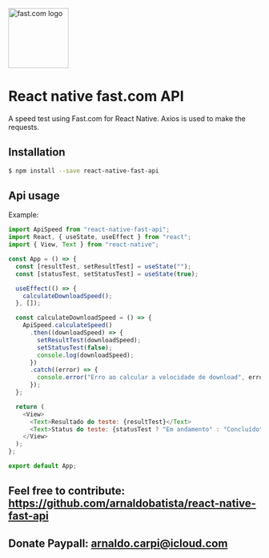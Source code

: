 <a href="https://fast.com"><img src="https://fast.com/assets/new-logo-vert-37861c.svg" alt="fast.com logo" height="120px" /></a>

# React native fast.com API

A speed test using Fast.com for React Native.
Axios is used to make the requests.

## Installation

```bash
$ npm install --save react-native-fast-api
```

## Api usage

Example:

```js
import ApiSpeed from "react-native-fast-api";
import React, { useState, useEffect } from "react";
import { View, Text } from "react-native";

const App = () => {
  const [resultTest, setResultTest] = useState("");
  const [statusTest, setStatusTest] = useState(true);

  useEffect(() => {
    calculateDownloadSpeed();
  }, []);

  const calculateDownloadSpeed = () => {
    ApiSpeed.calculateSpeed()
      .then((downloadSpeed) => {
        setResultTest(downloadSpeed);
        setStatusTest(false);
        console.log(downloadSpeed);
      })
      .catch((error) => {
        console.error("Erro ao calcular a velocidade de download", error);
      });
  };

  return (
    <View>
      <Text>Resultado do teste: {resultTest}</Text>
      <Text>Status do teste: {statusTest ? "Em andamento" : "Concluído"}</Text>
    </View>
  );
};

export default App;
```

## Feel free to contribute: https://github.com/arnaldobatista/react-native-fast-api

## Donate Paypall: arnaldo.carpi@icloud.com

